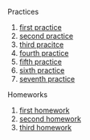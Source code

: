 Practices
1. [first practice](https://github.com/volcat-qwe/Config-uprav/blob/main/Practice/First/frist.md)
2. [second practice](https://github.com/volcat-qwe/Config-uprav/blob/main/Practice/Second/pract2.md)
3. [third pracitce](https://github.com/volcat-qwe/Config-uprav/blob/main/Practice/Third/pract3.md)
4. [fourth practice](https://github.com/volcat-qwe/Config-uprav/blob/main/Practice/Pract4/Fourth.md)
5. [fifth practice](https://github.com/volcat-qwe/Config-uprav/blob/main/Practice/Fifth/Pract.md)
6. [sixth practice](https://github.com/volcat-qwe/Config-uprav/blob/main/Practice/Sixth/Pract.md)
7. [seventh practice](https://github.com/volcat-qwe/Config-uprav/blob/main/Practice/Seventh/Pract.md)

Homeworks

1. [first homework](https://github.com/volcat-qwe/Config-uprav/tree/main/dz1)
2. [second homework](https://github.com/volcat-qwe/Config-uprav/tree/main/dz2)
3. [third homework](https://github.com/volcat-qwe/Config-uprav/tree/main/dz3)

